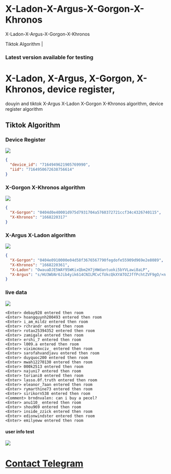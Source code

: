 # X-Ladon-X-Argus-X-Gorgon-X-Khronos
X-Ladon-X-Argus-X-Gorgon-X-Khronos


Tiktok Algorithm | 

### Latest version available for testing


# X-Ladon, X-Argus, X-Gorgon, X-Khronos, device register,
douyin and tiktok X-Argus X-Ladon X-Gorgon X-Khronos algorithm, device register algorithm


## Tiktok Algorithm

### Device Register
<img src="./data/tt_reg.png">

```json
{
  "device_id": "7164949621905769990",
  "iid": "7164950672638756614"
}
```


### X-Gorgon X-Khronos algorithm
<img src="./data/tt_xg.png">

```json
{
  "X-Gorgon": "0404d0e40001d975d7931704a5760372721ccf34c4326740115",
  "X-Khronos": "1668220317"
}
```

### X-Argus X-Ladon algorithm
<img src="./data/tt_xa.png">

```json
{
  "X-Gorgon": "0404e0910000e04d58f3676567790fegdofe55909d969e2e8089",
  "X-Khronos": "1668220361",
  "X-Ladon": "OwauaDJE5WAY95WKixQbm2H7jHWdantuoki5bYVLawi8aLP",
  "X-Argus": "s/HU3WbNr6Jib4yik614CNILMCvCfUkcQkXYATOZJffPchtZVF9gO/×n|KdrsIQOQ|TiPtssLgRnSnQdNPh+fb0z5aguOj4xvk5acihJhJzKdaz/00NxSrhsFdWhy2B2S×9n7ARIPeJYGZMJOsHJBytkNYb9WY6916fgoVxf8X20AEYyAWmS8P87/p/VpfhI0ym0DRsCrrk7j2/uhB8x+JHel5c5mu4Hb3+ybZ8ggCROkH3YiFQnyvlickOrV7aR/sYUcIJTDpMuZQd0Qp+UUJP"
}
```

### live data
<img src="./data/tt_live.png">

```
<Enter> debay928 entered then room
<Enter> hoangquynh200493 entered then room
<Enter> i_am_mildz entered then room
<Enter> rchrandr entered then room
<Enter> rotax25394352 entered then room
<Enter> zamigale entered then room
<Enter> ershi_7 entered then room
<Enter> l009.a entered then room
<Enter> viximcmxciv_ entered then room
<Enter> sarofahvandjavu entered then room
<Enter> duyquoc200 entered then room
<Enter> mwah12270130 entered then room
<Enter> 000k2513 entered then room
<Enter> najuni7 entered then room
<Enter> toriani0 entered then room
<Enter> lasso.0f.truth entered then room
<Enter> eleanor_7aan entered then room
<Enter> rymarthine73 entered then room
<Enter> sirikorn538 entered then room
<Comment> brndnvalen: can i buy a pecel?
<Enter> anu110_ entered then room
<Enter> shou969 entered then room
<Enter> inside_zzick entered then room
<Enter> edionwindster entered then room
<Enter> emilyeww entered then room
```

#### user info test
<img src="./data/tt_userinfo.gif">



# [Contact Telegram](https://t.me/tiktokpeppa)
